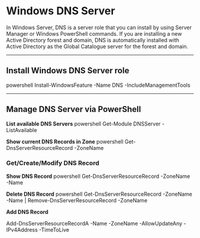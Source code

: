 # Windows DNS Server

In Windows Server, DNS is a server role that you can install by using Server Manager or Windows PowerShell commands. If you are installing a new Active Directory forest and domain, DNS is automatically installed with Active Directory as the Global Catalogue server for the forest and domain.

---
## Install Windows DNS Server role
powershell
Install-WindowsFeature -Name DNS -IncludeManagementTools


---
## Manage DNS Server via PowerShell

**List available DNS Servers**
powershell
Get-Module DNSServer -ListAvailable


**Show current DNS Records in Zone**
powershell
Get-DnsServerResourceRecord -ZoneName <your-dns-zone>


### Get/Create/Modify DNS Record

**Show DNS Record** 
powershell
Get-DnsServerResourceRecord -ZoneName <your-dns-zone> -Name <dns-name>


**Delete DNS Record**
powershell
Get-DnsServerResourceRecord -ZoneName <your-dns-zone> -Name <dns-name> | Remove-DnsServerResourceRecord -ZoneName <your-dns-zone>


**Add DNS Record**

Add-DnsServerResourceRecordA -Name <dns-name> -ZoneName <your-dns-zone> -AllowUpdateAny -IPv4Address <ip-address> -TimeToLive <ttl>

